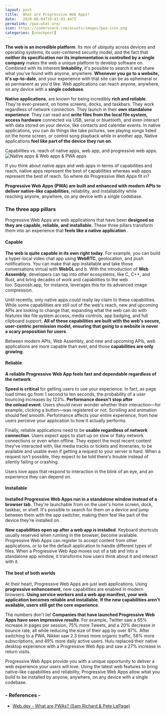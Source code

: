 ```yaml
---
layout: post
title:  What are Progressive Web Apps?
date:   2020-06-04T19:41:03.447Z
permalink: /pwa-what-are/
icon: https://codersnack.com/assets/images/pwa-icon.png
categories: [snackpost]
---
```

**The web is an incredible platform**. Its mix of ubiquity across devices and operating systems, its user-centered security model, and the fact that **neither its specification nor its implementation is controlled by a single company** makes the web a unique platform to develop software on. Combined with its inherent **linkability**, it's possible to search it and share what you've found with anyone, anywhere. **Whenever you go to a website, it's up-to-date**, and your experience with that site can be as ephemeral or as permanent as you'd like. Web applications can reach anyone, anywhere, on any device with a **single codebase**.

**Native applications**, are known for being incredibly **rich and reliable**. They're ever-present, on home screens, docks, and taskbars. They work regardless of network connection. They launch in their **own standalone experience**. They can read and **write files from the local file system, access hardware** connected via USB, serial or bluetooth, and even interact with data stored on your device, like contacts and calendar events. In native applications, you can do things like take pictures, see playing songs listed on the home screen, or control song playback while in another app. Native applications **feel like part of the device they run on**.

Capabilities vs. reach of native apps, web app, and progressive web apps.
![Native apps & Web apps & PWA apps](https://codersnack.com/assets/images/capabilities-reach.png)

If you think about native apps and web apps in terms of capabilities and reach, native apps represent the best of capabilities whereas web apps represent the best of reach. So where do Progressive Web Apps fit in?

**Progressive Web Apps (PWA) are built and enhanced with modern APIs to deliver native-like capabilities**, reliability, and installability while reaching anyone, anywhere, on any device with a single codebase.

### The three app pillars

Progressive Web Apps are web applications that have been **designed so they are capable, reliable, and installable**. These three pillars transform them into an experience that **feels like a native application**
.
#### Capable

**The web is quite capable in its own right today**. For example, you can build a hyper-local video chat app using **WebRTC**, geolocation, and push notifications. You can make that app installable and take those conversations virtual with **WebGL** and b. With the introduction of **Web Assembly**, developers can tap into other ecosystems, like C, C++, and Rust, and bring decades of work and capabilities to the web too. Squoosh.app, for instance, leverages this for its advanced image compression.

Until recently, only native apps could really lay claim to these capabilities. While some capabilities are still out of the web's reach, new and upcoming APIs are looking to change that, expanding what the web can do with features like file system access, media controls, app badging, and full clipboard support. **All of these capabilities are built with the web's secure, user-centric permission model, ensuring that going to a website is never a scary proposition for users**.

Between modern APIs, Web Assembly, and new and upcoming APIs, web applications are more capable than ever, and those **capabilities are only growing**.

#### Reliable

**A reliable Progressive Web App feels fast and dependable regardless of the network**.

**Speed is critical** for getting users to use your experience. In fact, as page load times go from 1 second to ten seconds, the probability of a user bouncing increases by 123%. **Performance doesn't stop after the onload event**. Users should never wonder whether their interaction—for example, clicking a button—was registered or not. Scrolling and animation should feel smooth. Performance affects your entire experience, from how users perceive your application to how it actually performs.

Finally, reliable applications need to be **usable regardless of network connection**. Users expect apps to start up on slow or flaky network connections or even when offline. They expect the most recent content they've interacted with, like media tracks or tickets and itineraries, to be available and usable even if getting a request to your server is hard. When a request isn't possible, they expect to be told there's trouble instead of silently failing or crashing.

Users love apps that respond to interaction in the blink of an eye, and an experience they can depend on.

#### Installable

**Installed Progressive Web Apps run in a standalone window instead of a browser tab**. They're launchable from on the user's home screen, dock, taskbar, or shelf. It's possible to search for them on a device and jump between them with the app switcher, making them feel like part of the device they're installed on.

**New capabilities open up after a web app is installed**. Keyboard shortcuts usually reserved when running in the browser, become available. Progressive Web Apps can register to accept content from other applications, or to be the default application to handle different types of files. When a Progressive Web App moves out of a tab and into a standalone app window, it transforms how users think about it and interact with it.

#### The best of both worlds

At their heart, Progressive Web Apps are just web applications. Using **progressive enhancement**, new capabilities are enabled in modern browsers. **Using service workers and a web app manifest, your web application becomes reliable and installable**. **If the new capabilities aren't available, users still get the core experience**.

The numbers don't lie! **Companies that have launched Progressive Web Apps have seen impressive results**. For example, Twitter saw a 65% increase in pages per session, 75% more Tweets, and a 20% decrease in bounce rate, all while reducing the size of their app by over 97%. After switching to a PWA, Nikkei saw 2.3 times more organic traffic, 58% more subscriptions, and 49% more daily active users. Hulu replaced their native desktop experience with a Progressive Web App and saw a 27% increase in return visits.

Progressive Web Apps provide you with a unique opportunity to deliver a web experience your users will love. Using the latest web features to bring native-like capabilities and reliability, Progressive Web Apps allow what you build to be installed by anyone, anywhere, on any device with a single codebase.


### - References -

- [Web.dev - What are PWAs? (Sam Richard & Pete LePage)](https://web.dev/what-are-pwas/)
